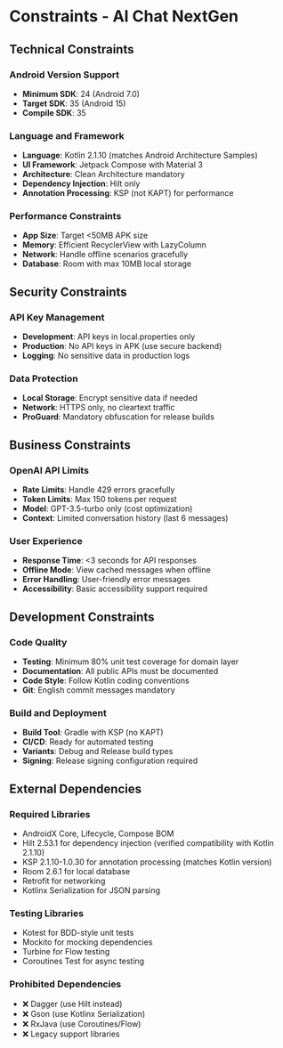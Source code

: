 # Constraints - AI Chat NextGen

## Technical Constraints

### Android Version Support
- **Minimum SDK**: 24 (Android 7.0)
- **Target SDK**: 35 (Android 15)
- **Compile SDK**: 35

### Language and Framework
- **Language**: Kotlin 2.1.10 (matches Android Architecture Samples)
- **UI Framework**: Jetpack Compose with Material 3
- **Architecture**: Clean Architecture mandatory
- **Dependency Injection**: Hilt only
- **Annotation Processing**: KSP (not KAPT) for performance

### Performance Constraints
- **App Size**: Target <50MB APK size
- **Memory**: Efficient RecyclerView with LazyColumn
- **Network**: Handle offline scenarios gracefully
- **Database**: Room with max 10MB local storage

## Security Constraints

### API Key Management
- **Development**: API keys in local.properties only
- **Production**: No API keys in APK (use secure backend)
- **Logging**: No sensitive data in production logs

### Data Protection
- **Local Storage**: Encrypt sensitive data if needed
- **Network**: HTTPS only, no cleartext traffic
- **ProGuard**: Mandatory obfuscation for release builds

## Business Constraints

### OpenAI API Limits
- **Rate Limits**: Handle 429 errors gracefully
- **Token Limits**: Max 150 tokens per request
- **Model**: GPT-3.5-turbo only (cost optimization)
- **Context**: Limited conversation history (last 6 messages)

### User Experience
- **Response Time**: <3 seconds for API responses
- **Offline Mode**: View cached messages when offline
- **Error Handling**: User-friendly error messages
- **Accessibility**: Basic accessibility support required

## Development Constraints

### Code Quality
- **Testing**: Minimum 80% unit test coverage for domain layer
- **Documentation**: All public APIs must be documented
- **Code Style**: Follow Kotlin coding conventions
- **Git**: English commit messages mandatory

### Build and Deployment
- **Build Tool**: Gradle with KSP (no KAPT)
- **CI/CD**: Ready for automated testing
- **Variants**: Debug and Release build types
- **Signing**: Release signing configuration required

## External Dependencies

### Required Libraries
- AndroidX Core, Lifecycle, Compose BOM
- Hilt 2.53.1 for dependency injection (verified compatibility with Kotlin 2.1.10)
- KSP 2.1.10-1.0.30 for annotation processing (matches Kotlin version)
- Room 2.6.1 for local database
- Retrofit for networking
- Kotlinx Serialization for JSON parsing

### Testing Libraries
- Kotest for BDD-style unit tests
- Mockito for mocking dependencies
- Turbine for Flow testing
- Coroutines Test for async testing

### Prohibited Dependencies
- ❌ Dagger (use Hilt instead)
- ❌ Gson (use Kotlinx Serialization)
- ❌ RxJava (use Coroutines/Flow)
- ❌ Legacy support libraries
